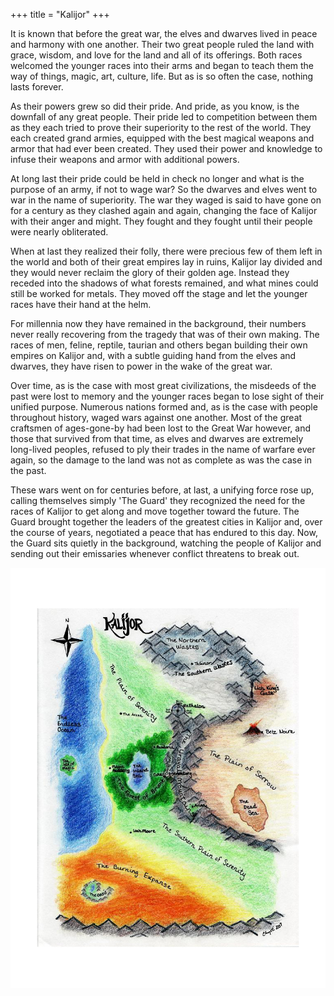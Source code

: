 +++
title = "Kalijor"
+++

It is known that before the great war, the elves and dwarves lived in
peace and harmony with one another. Their two great people ruled the
land with grace, wisdom, and love for the land and all of its offerings.
Both races welcomed the younger races into their arms and began to teach
them the way of things, magic, art, culture, life. But as is so often
the case, nothing lasts forever.

As their powers grew so did their pride. And pride, as you know, is the
downfall of any great people. Their pride led to competition between
them as they each tried to prove their superiority to the rest of the
world. They each created grand armies, equipped with the best magical
weapons and armor that had ever been created. They used their power and
knowledge to infuse their weapons and armor with additional powers.

At long last their pride could be held in check no longer and what is
the purpose of an army, if not to wage war? So the dwarves and elves
went to war in the name of superiority. The war they waged is said to
have gone on for a century as they clashed again and again, changing the
face of Kalijor with their anger and might. They fought and they fought
until their people were nearly obliterated.

When at last they realized their folly, there were precious few of them
left in the world and both of their great empires lay in ruins, Kalijor
lay divided and they would never reclaim the glory of their golden age.
Instead they receded into the shadows of what forests remained, and what
mines could still be worked for metals. They moved off the stage and let
the younger races have their hand at the helm.

For millennia now they have remained in the background, their numbers
never really recovering from the tragedy that was of their own making.
The races of men, feline, reptile, taurian and others began building
their own empires on Kalijor and, with a subtle guiding hand from the
elves and dwarves, they have risen to power in the wake of the great
war.

Over time, as is the case with most great civilizations, the misdeeds of
the past were lost to memory and the younger races began to lose sight
of their unified purpose. Numerous nations formed and, as is the case
with people throughout history, waged wars against one another. Most of
the great craftsmen of ages-gone-by had been lost to the Great War
however, and those that survived from that time, as elves and dwarves
are extremely long-lived peoples, refused to ply their trades in the
name of warfare ever again, so the damage to the land was not as
complete as was the case in the past.

These wars went on for centuries before, at last, a unifying force rose
up, calling themselves simply 'The Guard' they recognized the need for
the races of Kalijor to get along and move together toward the future.
The Guard brought together the leaders of the greatest cities in Kalijor
and, over the course of years, negotiated a peace that has endured to
this day. Now, the Guard sits quietly in the background, watching the
people of Kalijor and sending out their emissaries whenever conflict
threatens to break out.

![Center](/images/Map_ipad.jpg "Center")

